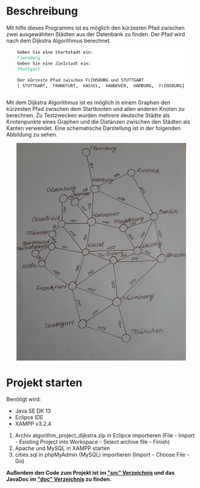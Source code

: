 # Beschreibung
Mit hilfe dieses Programms ist es möglich den kürzesten Pfad zwischen zwei ausgewählten Städten aus der Datenbank zu finden. Der Pfad wird nach dem Dijkstra Algorithmus berechnet.

<p align="center">
  <img src="https://github.com/tetiana-w/dijkstra-algorithm/blob/master/screenshot_project_example.jpg" width="450" title="Screenshot">
</p>

Mit dem Dijkstra Algorithmus ist es möglich in einem Graphen den kürzesten Pfad zwischen dem Startknoten und allen anderen Knoten zu berechnen. Zu Testzwecken wurden mehrere deutsche Städte als Knotenpunkte eines Graphen und die Distanzen zwischen den Städten als Kanten verwendet. Eine schematische Darstellung ist in der folgenden Abbildung zu sehen.

<p align="center">
   <img src="https://github.com/tetiana-w/dijkstra-algorithm/blob/master/cities_network.jpg" width="450" title="Deutsche Städte und Distanzen zwischen den Städten">  
</p>

# Projekt starten
Benötigt wird:
- Java SE DK 13
- Eclipce IDE
- XAMPP v3.2.4

<ol>
  <li> Archiv algorithm_project_dijkstra.zip in Eclipce importieren (File - Import - Existing Project into Workspace - Select archive file - Finish)</li>
  <li> Apache und MySQL in XAMPP starten</li>
  <li> cities.sql in phpMyAdmin (MySQL) importieren (Import - Choose File - Go)</li>
</ol>

<b>Außerdem den Code zum Projekt ist im 
<a href="https://github.com/tetiana-w/dijkstra-algorithm/tree/master/src">"src" Verzeichnis</a> 
und das JavaDoc im 
<a href="https://github.com/tetiana-w/dijkstra-algorithm/tree/master/doc">"doc" Verzeichnis</a>
zu finden. </b>
